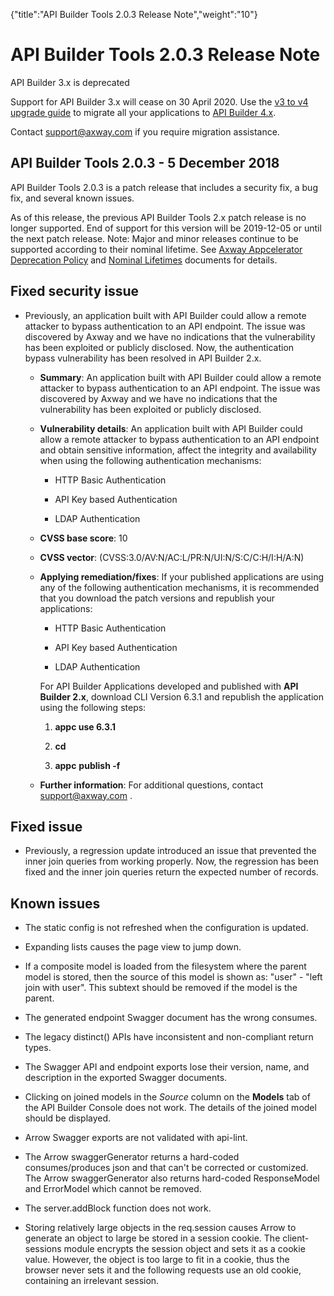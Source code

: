{"title":"API Builder Tools 2.0.3 Release Note","weight":"10"} 

# API Builder Tools 2.0.3 Release Note

API Builder 3.x is deprecated

Support for API Builder 3.x will cease on 30 April 2020. Use the [v3 to v4 upgrade guide](https://docs.axway.com/bundle/API_Builder_4x_allOS_en/page/api_builder_v3_to_v4_upgrade_guide.html) to migrate all your applications to [API Builder 4.x](https://docs.axway.com/bundle/API_Builder_4x_allOS_en/page/api_builder_getting_started_guide.html).

Contact [support@axway.com](mailto:support@axway.com) if you require migration assistance.

## API Builder Tools 2.0.3 - 5 December 2018

API Builder Tools 2.0.3 is a patch release that includes a security fix, a bug fix, and several known issues.

As of this release, the previous API Builder Tools 2.x patch release is no longer supported. End of support for this version will be 2019-12-05 or until the next patch release. Note: Major and minor releases continue to be supported according to their nominal lifetime. See [Axway Appcelerator Deprecation Policy](/docs/appc/AMPLIFY_Appcelerator_Services_Overview/Axway_Appcelerator_Deprecation_Policy/) and [Nominal Lifetimes](/docs/appc/AMPLIFY_Appcelerator_Services_Overview/Axway_Appcelerator_Product_Lifecycle/#NominalLifetimes) documents for details.

## Fixed security issue

*   Previously, an application built with API Builder could allow a remote attacker to bypass authentication to an API endpoint. The issue was discovered by Axway and we have no indications that the vulnerability has been exploited or publicly disclosed. Now, the authentication bypass vulnerability has been resolved in API Builder 2.x.
    
    *   **Summary**: An application built with API Builder could allow a remote attacker to bypass authentication to an API endpoint. The issue was discovered by Axway and we have no indications that the vulnerability has been exploited or publicly disclosed.
        
    *   **Vulnerability details**: An application built with API Builder could allow a remote attacker to bypass authentication to an API endpoint and obtain sensitive information, affect the integrity and availability when using the following authentication mechanisms:
        
        *   HTTP Basic Authentication
            
        *   API Key based Authentication
            
        *   LDAP Authentication
            
    *   **CVSS base score**: 10
        
    *   **CVSS vector**: (CVSS:3.0/AV:N/AC:L/PR:N/UI:N/S:C/C:H/I:H/A:N)
        
    *   **Applying remediation/fixes**: If your published applications are using any of the following authentication mechanisms, it is recommended that you download the patch versions and republish your applications:
        
        *   HTTP Basic Authentication
            
        *   API Key based Authentication
            
        *   LDAP Authentication
            
        
        For API Builder Applications developed and published with **API Builder 2.x**, download CLI Version 6.3.1 and republish the application using the following steps:
        
        1.  **appc use 6.3.1**
            
        2.  **cd <your project folder>**
            
        3.  **appc** **publish -f**
            
    *   **Further information**: For additional questions, contact [support@axway.com](mailto:support@axway.com) .
        

## Fixed issue

*   Previously, a regression update introduced an issue that prevented the inner join queries from working properly. Now, the regression has been fixed and the inner join queries return the expected number of records.
    

## Known issues

*   The static config is not refreshed when the configuration is updated.
    
*   Expanding lists causes the page view to jump down.
    
*   If a composite model is loaded from the filesystem where the parent model is stored, then the source of this model is shown as: "user" - "left join with user". This subtext should be removed if the model is the parent.
    
*   The generated endpoint Swagger document has the wrong consumes.
    
*   The legacy distinct() APIs have inconsistent and non-compliant return types.
    
*   The Swagger API and endpoint exports lose their version, name, and description in the exported Swagger documents.
    
*   Clicking on joined models in the _Source_ column on the **Models** tab of the API Builder Console does not work. The details of the joined model should be displayed.
    
*   Arrow Swagger exports are not validated with api-lint.
    
*   The Arrow swaggerGenerator returns a hard-coded consumes/produces json and that can't be corrected or customized. The Arrow swaggerGenerator also returns hard-coded ResponseModel and ErrorModel which cannot be removed.
    
*   The server.addBlock function does not work.
    
*   Storing relatively large objects in the req.session causes Arrow to generate an object to large be stored in a session cookie. The client-sessions module encrypts the session object and sets it as a cookie value. However, the object is too large to fit in a cookie, thus the browser never sets it and the following requests use an old cookie, containing an irrelevant session.